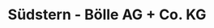 ---
title: "Südstern - Bölle AG + Co. KG"
url: /singen-hohentwiel/suedstern-boelle-ag-co-kg/
shop: Autohaus
---